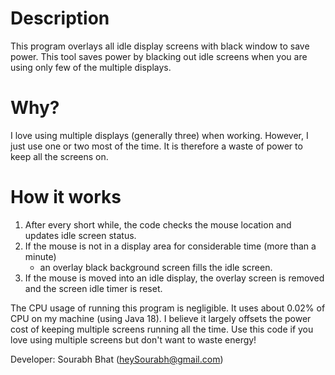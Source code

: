 # Description
This program overlays all idle display screens with black window to save power.
This tool saves power by blacking out idle screens when you are using only few of the multiple displays.

# Why?
I love using multiple displays (generally three) when working. However, I just use one or two most of the time. 
It is therefore a waste of power to keep all the screens on.

# How it works
1. After every short while, the code checks the mouse location and updates idle screen status.
2. If the mouse is not in a display area for considerable time (more than a minute)
    - an overlay black background screen fills the idle screen.
3. If the mouse is moved into an idle display, the overlay screen is removed and the screen idle timer is reset.

The CPU usage of running this program is negligible. It uses about 0.02% of CPU on my machine (using Java 18). 
I believe it largely offsets the power cost of keeping multiple screens running all the time.
Use this code if you love using multiple screens but don't want to waste energy!

Developer: Sourabh Bhat (heySourabh@gmail.com)
